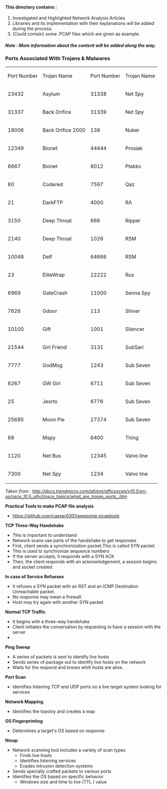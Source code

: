 #### This directory contains : 
1. Investigated and Highlighted Network Analysis Articles 
2. Libraries and its implementation with their explanations will be added during the process. 
3. (Could contain) some .PCAP files which are given as example.

##### Note : More information about the content will be added along the way. 

### Ports Associated With Trojans & Malwares

<table x-use-null-cells &lt;col cellspacing="0" class="whs4">
<col>
<col>
<col>
<col>
<tr valign="top" class="whs5">
<td colspan="1" rowspan="1" class="whs6">
<p class="whs7">Port Number</td>
<td colspan="1" rowspan="1" class="whs8">
<p class="whs7">Trojan Name</td>
<td colspan="1" rowspan="1" class="whs8">
<p class="whs7">Port Number</td>
<td colspan="1" rowspan="1" class="whs9">
<p class="whs7">Trojan Name</td></tr>
<tr valign="top" class="whs5">
<td colspan="1" rowspan="1" class="whs10">
<p>23432</td>
<td colspan="1" rowspan="1" class="whs11">
<p>Asylum</td>
<td colspan="1" rowspan="1" class="whs11">
<p>31338</td>
<td colspan="1" rowspan="1" class="whs11">
<p>Net Spy</td></tr>
<tr valign="top" class="whs5">
<td colspan="1" rowspan="1" class="whs10">
<p>31337</td>
<td colspan="1" rowspan="1" class="whs11">
<p>Back Orifice</td>
<td colspan="1" rowspan="1" class="whs11">
<p>31339</td>
<td colspan="1" rowspan="1" class="whs11">
<p>Net Spy</td></tr>
<tr valign="top" class="whs5">
<td colspan="1" rowspan="1" class="whs10">
<p>18006</td>
<td colspan="1" rowspan="1" class="whs11">
<p>Back Orifice 2000</td>
<td colspan="1" rowspan="1" class="whs11">
<p>139</td>
<td colspan="1" rowspan="1" class="whs11">
<p>Nuker</td></tr>
<tr valign="top" class="whs5">
<td colspan="1" rowspan="1" class="whs10">
<p>12349</td>
<td colspan="1" rowspan="1" class="whs11">
<p>Bionet</td>
<td colspan="1" rowspan="1" class="whs11">
<p>44444</td>
<td colspan="1" rowspan="1" class="whs11">
<p>Prosiak</td></tr>
<tr valign="top" class="whs5">
<td colspan="1" rowspan="1" class="whs10">
<p>6667</td>
<td colspan="1" rowspan="1" class="whs11">
<p>Bionet</td>
<td colspan="1" rowspan="1" class="whs11">
<p>8012</td>
<td colspan="1" rowspan="1" class="whs11">
<p>Ptakks</td></tr>
<tr valign="top" class="whs5">
<td colspan="1" rowspan="1" class="whs10">
<p>80</td>
<td colspan="1" rowspan="1" class="whs11">
<p>Codered</td>
<td colspan="1" rowspan="1" class="whs11">
<p>7597</td>
<td colspan="1" rowspan="1" class="whs11">
<p>Qaz</td></tr>
<tr valign="top" class="whs5">
<td colspan="1" rowspan="1" class="whs10">
<p>21</td>
<td colspan="1" rowspan="1" class="whs11">
<p>DarkFTP</td>
<td colspan="1" rowspan="1" class="whs11">
<p>4000</td>
<td colspan="1" rowspan="1" class="whs11">
<p>RA</td></tr>
<tr valign="top" class="whs5">
<td colspan="1" rowspan="1" class="whs10">
<p>3150</td>
<td colspan="1" rowspan="1" class="whs11">
<p>Deep Throat</td>
<td colspan="1" rowspan="1" class="whs11">
<p>666</td>
<td colspan="1" rowspan="1" class="whs11">
<p>Ripper</td></tr>
<tr valign="top" class="whs5">
<td colspan="1" rowspan="1" class="whs10">
<p>2140</td>
<td colspan="1" rowspan="1" class="whs11">
<p>Deep Throat</td>
<td colspan="1" rowspan="1" class="whs11">
<p>1026</td>
<td colspan="1" rowspan="1" class="whs11">
<p>RSM</td></tr>
<tr valign="top" class="whs5">
<td colspan="1" rowspan="1" class="whs10">
<p>10048</td>
<td colspan="1" rowspan="1" class="whs11">
<p>Delf</td>
<td colspan="1" rowspan="1" class="whs11">
<p>64666</td>
<td colspan="1" rowspan="1" class="whs11">
<p>RSM</td></tr>
<tr valign="top" class="whs5">
<td colspan="1" rowspan="1" class="whs10">
<p>23</td>
<td colspan="1" rowspan="1" class="whs11">
<p>EliteWrap</td>
<td colspan="1" rowspan="1" class="whs11">
<p>22222</td>
<td colspan="1" rowspan="1" class="whs11">
<p>Rux</td></tr>
<tr valign="top" class="whs5">
<td colspan="1" rowspan="1" class="whs10">
<p>6969</td>
<td colspan="1" rowspan="1" class="whs11">
<p>GateCrash</td>
<td colspan="1" rowspan="1" class="whs11">
<p>11000</td>
<td colspan="1" rowspan="1" class="whs11">
<p>Senna Spy</td></tr>
<tr valign="top" class="whs5">
<td colspan="1" rowspan="1" class="whs10">
<p>7626</td>
<td colspan="1" rowspan="1" class="whs11">
<p>Gdoor</td>
<td colspan="1" rowspan="1" class="whs11">
<p>113</td>
<td colspan="1" rowspan="1" class="whs11">
<p>Shiver</td></tr>
<tr valign="top" class="whs5">
<td colspan="1" rowspan="1" class="whs10">
<p>10100</td>
<td colspan="1" rowspan="1" class="whs11">
<p>Gift</td>
<td colspan="1" rowspan="1" class="whs11">
<p>1001</td>
<td colspan="1" rowspan="1" class="whs11">
<p>Silencer</td></tr>
<tr valign="top" class="whs5">
<td colspan="1" rowspan="1" class="whs10">
<p>21544</td>
<td colspan="1" rowspan="1" class="whs11">
<p>Girl Friend</td>
<td colspan="1" rowspan="1" class="whs11">
<p>3131</td>
<td colspan="1" rowspan="1" class="whs11">
<p>SubSari</td></tr>
<tr valign="top" class="whs5">
<td colspan="1" rowspan="1" class="whs10">
<p>7777</td>
<td colspan="1" rowspan="1" class="whs11">
<p>GodMsg</td>
<td colspan="1" rowspan="1" class="whs11">
<p>1243</td>
<td colspan="1" rowspan="1" class="whs11">
<p>Sub Seven</td></tr>
<tr valign="top" class="whs5">
<td colspan="1" rowspan="1" class="whs10">
<p>6267</td>
<td colspan="1" rowspan="1" class="whs11">
<p>GW Girl</td>
<td colspan="1" rowspan="1" class="whs11">
<p>6711</td>
<td colspan="1" rowspan="1" class="whs11">
<p>Sub Seven</td></tr>
<tr valign="top" class="whs5">
<td colspan="1" rowspan="1" class="whs10">
<p>25</td>
<td colspan="1" rowspan="1" class="whs11">
<p>Jesrto</td>
<td colspan="1" rowspan="1" class="whs11">
<p>6776</td>
<td colspan="1" rowspan="1" class="whs11">
<p>Sub Seven</td></tr>
<tr valign="top" class="whs5">
<td colspan="1" rowspan="1" class="whs10">
<p>25685</td>
<td colspan="1" rowspan="1" class="whs11">
<p>Moon Pie</td>
<td colspan="1" rowspan="1" class="whs11">
<p>27374</td>
<td colspan="1" rowspan="1" class="whs11">
<p>Sub Seven</td></tr>
<tr valign="top" class="whs5">
<td colspan="1" rowspan="1" class="whs10">
<p>68</td>
<td colspan="1" rowspan="1" class="whs11">
<p>Mspy</td>
<td colspan="1" rowspan="1" class="whs11">
<p>6400</td>
<td colspan="1" rowspan="1" class="whs11">
<p>Thing</td></tr>
<tr valign="top" class="whs5">
<td colspan="1" rowspan="1" class="whs10">
<p>1120</td>
<td colspan="1" rowspan="1" class="whs11">
<p>Net Bus</td>
<td colspan="1" rowspan="1" class="whs11">
<p>12345</td>
<td colspan="1" rowspan="1" class="whs11">
<p>Valvo line</td></tr>
<tr valign="top" class="whs5">
<td colspan="1" rowspan="1" class="whs12">
<p>7300</td>
<td colspan="1" rowspan="1" class="whs13">
<p>Net Spy</td>
<td colspan="1" rowspan="1" class="whs13">
<p>1234</td>
<td colspan="1" rowspan="1" class="whs11">
<p>Valvo line</td></tr>
</table>

_Taken from : http://docs.trendmicro.com/all/ent/officescan/v10.5/en-us/osce_10.5_olhcl/osce_topics/what_are_trojan_ports_.htm_


__Practical Tools to make PCAP file analysis__

- https://github.com/caesar0301/awesome-pcaptools


__TCP Three-Way Handshake__
 - This is important to understand
 - Network scans use parts of the handshake to get responses 
 - First, client sends a synchronization packet.This is called SYN packet
 - This is used to synchronize sequence numbers
 - If the server accepts, it responds with a SYN ACK 
 - Then, the client responds with an acknowledgement, a session begins and socket created. 

__In case of Service Refueses__
- It refuses a SYN packet with an RST and an ICMP Destination Unreachable packet. 
- No response may mean a firewall.
- Host may try again with another SYN packet

__Normal TCP Traffic__
- It begins with a three-way handshake 
- Client initiates the conversation by requesting to have a session with the server
- 

__Ping Sweep__

- A series of packets is sent to identify live hosts 
- Sends series of package out to identify live hosts on the network
- Waits for the respond and knows whih hosts are alive.

__Port Scan__

- Identifies listening TCP and UDP ports on a live target system looking for services

__Network Mapping__

- Identifies the topoloy and creates a map 

__OS Fingerprinting__

- Determines a target's OS based on response

__Nmap__

- Network scanning tool includes a variety of scan types 
    - Finds live hosts
    - Identifies listening services 
    - Evades intrusion detection systems
- Sends specially crafted packets to various ports
- Identifies the OS based on specific behavior
    - Windows size and time to live (TTL ) value



